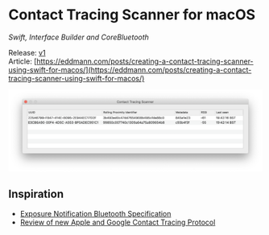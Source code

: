 # Contact Tracing Scanner for macOS

_Swift, Interface Builder and CoreBluetooth_

Release: [v1](https://github.com/eddmann/contact-tracing-scanner-macos/releases/tag/1.0)<br>
Article: [https://eddmann.com/posts/creating-a-contact-tracing-scanner-using-swift-for-macos/](https://eddmann.com/posts/creating-a-contact-tracing-scanner-using-swift-for-macos/)

![Contact Tracing Scanner](contact-tracing-scanner.png)

## Inspiration

- [Exposure Notification Bluetooth Specification](https://covid19-static.cdn-apple.com/applications/covid19/current/static/contact-tracing/pdf/ExposureNotification-BluetoothSpecificationv1.2.pdf)
- [Review of new Apple and Google Contact Tracing Protocol](https://medium.com/@OpenTrace/review-of-new-apple-and-google-contact-tracing-protocol-7696c9203967)
